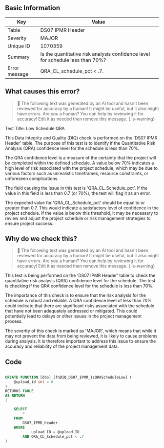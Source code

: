 ## Basic Information
| Key         | Value          |
|-------------|----------------|
| Table       | DS07 IPMR Header |
| Severity    | MAJOR |
| Unique ID   | 1070359   |
| Summary     | Is the quantitative risk analysis confidence level for schedule less than 70%? |
| Error message | QRA_CL_schedule_pct < .7. |

## What causes this error?

> :robot: The following text was generated by an AI tool and hasn't been reviewed for accuracy by a human! It might be useful, but it also might have errors. Are you a human? You can help by reviewing it for accuracy! Edit it as needed then remove this message.
{.is-warning}

Test Title: Low Schedule QRA

This Data Integrity and Quality (DIQ) check is performed on the 'DS07 IPMR Header' table. The purpose of this test is to identify if the Quantitative Risk Analysis (QRA) confidence level for the schedule is less than 70%. 

The QRA confidence level is a measure of the certainty that the project will be completed within the defined schedule. A value below 70% indicates a high level of risk associated with the project schedule, which may be due to various factors such as unrealistic timeframes, resource constraints, or unforeseen complications.

The field causing the issue in this test is 'QRA_CL_Schedule_pct'. If the value in this field is less than 0.7 (or 70%), the test will flag it as an error. 

The expected value for 'QRA_CL_Schedule_pct' should be equal to or greater than 0.7. This would indicate a satisfactory level of confidence in the project schedule. If the value is below this threshold, it may be necessary to review and adjust the project schedule or risk management strategies to ensure project success.
## Why do we check this?

> :robot: The following text was generated by an AI tool and hasn't been reviewed for accuracy by a human! It might be useful, but it also might have errors. Are you a human? You can help by reviewing it for accuracy! Edit it as needed then remove this message.
{.is-warning}

This test is being performed on the 'DS07 IPMR Header' table to check the quantitative risk analysis (QRA) confidence level for the schedule. The test is checking if the QRA confidence level for the schedule is less than 70%. 

The importance of this check is to ensure that the risk analysis for the schedule is robust and reliable. A QRA confidence level of less than 70% could indicate that there are significant risks associated with the schedule that have not been adequately addressed or mitigated. This could potentially lead to delays or other issues in the project management process.

The severity of this check is marked as 'MAJOR', which means that while it may not prevent the data from being reviewed, it is likely to cause problems during analysis. It is therefore important to address this issue to ensure the accuracy and reliability of the project management data.
## Code

```sql

CREATE FUNCTION [dbo].[fnDIQ_DS07_IPMR_IsQRAScheduleLow] (
	@upload_id int = 0
)
RETURNS TABLE
AS RETURN
(
	
	SELECT 
		*
	FROM
		DS07_IPMR_header
	WHERE
			upload_ID = @upload_ID
		AND QRA_CL_Schedule_pct < .7
)
```
